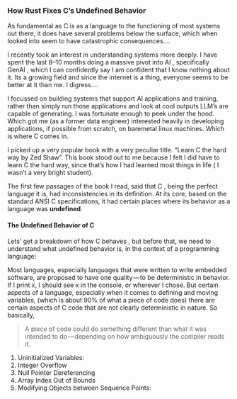 ### How Rust Fixes C’s Undefined Behavior 

As fundamental as C is as a language to the functioning of most systems out there, it does have several problems below the surface, which when looked into seem to have catastrophic consequences….

I recently took an interest in understanding systems more deeply. I have spent the last 8–10 months doing a massive pivot into AI , specifically GenAI , which I can confidently say I am confident that I know nothing about it. Its a growing field and since the internet is a thing, everyone seems to be better at it than me. I digress….

I focussed on building systems that support AI applications and training, rather than simply run those applications and look at cool outputs LLM’s are capable of generating. I was fortunate enough to peek under the hood. Which got me (as a former data engineer) interested heavily in developing applications, if possible from scratch, on baremetal linux machines. Which is where C comes in. 

I picked up a very popular book with a very peculiar title. “Learn C the hard way by Zed Shaw”. This book stood out to me because I felt I did have to learn C the hard way, since that’s how I had learned most things in life ( I wasn’t a very bright student). 

The first few passages of the book I read, said that C , being the perfect language it is, had inconsistencies in its definition. At its core, based on the standard ANSI C specifications, it had certain places where its behavior as a language was **undefined**.

####   

#### The Undefined Behavior of C

Lets’ get a breakdown of how C behaves , but before that, we need to understand what undefined behavior is, in the context of a programming language: 

Most languages, especially languages that were written to write embedded software, are proposed to have one quality — to be deterministic in behavior. If I print x, I should see x in the console, or wherever I chose. But certain aspects of a language, especially when it comes to defining and moving variables, (which is about 90% of what a piece of code does) there are certain aspects of C code that are not clearly deterministic in nature. So basically, 

> A piece of code could do something different than what it was intended to do — depending on how ambiguously the compiler reads it. 

  

  

1. Uninitialized Variables: 
2. Integer Overflow
3. Null Pointer Dereferencing
4. Array Index Out of Bounds
5. Modifying Objects between Sequence Points: